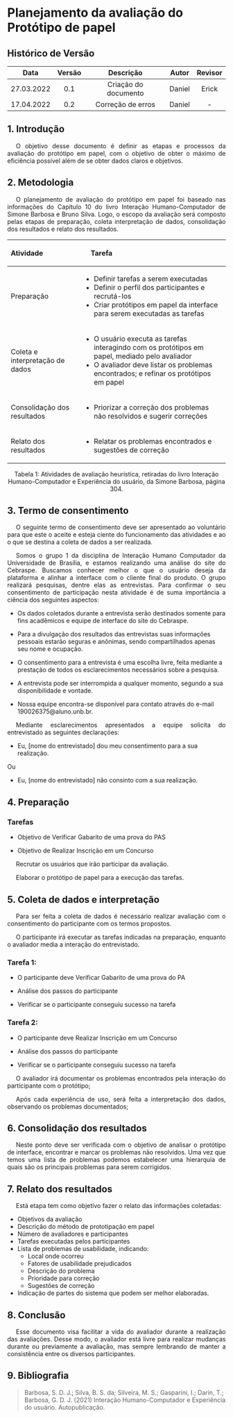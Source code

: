 # Planejamento da avaliação do Protótipo de papel

## Histórico de Versão

|    Data    | Versão |      Descrição       |      Autor       | Revisor |
| :--------: | :----: | :------------------: | :--------------: | :-----: |
| 27.03.2022 |  0.1   | Criação do documento |      Daniel     | Erick   |
| 17.04.2022 |  0.2   |  Correção de erros   |      Daniel      |    -    |

## 1. Introdução

<p style="text-indent: 20px; text-align: justify">O objetivo desse documento é definir as etapas e processos da avaliação do protótipo em papel, com o objetivo de obter o máximo de eficiência possível além de se obter dados claros e objetivos.
</p>
 
## 2. Metodologia
<p style="text-indent: 20px; text-align: justify">O planejamento de avaliação do protótipo em papel foi baseado nas informações do Capítulo 10 do livro Interação Humano-Computador de Simone Barbosa e Bruno Silva. Logo, o escopo da avaliação será composto pelas etapas de preparação, coleta interpretação de dados, consolidação dos resultados e relato dos resultados.
</p>
 
| Atividade | <p style="text-indent: 20px;">Tarefa</p> |
|:--|:---|
| Preparação | <ul><li>Definir tarefas a serem executadas</li> <li>Definir o perfil dos participantes e recrutá-los</li><li>Criar protótipos em papel da interface para serem executadas as tarefas</li></ul> |
| Coleta e interpretação de dados |  <ul><li>O usuário executa as tarefas interagindo com os protótipos em papel, mediado pelo avaliador</li><li>O avaliador deve listar os problemas encontrados; e refinar os protótipos em papel</li> </ul> |
| Consolidação dos resultados | <ul><li>Priorizar a correção dos problemas não resolvidos e sugerir correções</li></ul> |
| Relato dos resultados | <ul><li>Relatar os problemas encontrados e sugestões de correção</li></ul> |
 
<center>
<figcaption>Tabela 1: Atividades de avaliação heurística, retiradas do livro Interação Humano-Computador e Experiência do usuário, da Simone Barbosa, página 304.</figcaption>
</center>
 
## 3. Termo de consentimento

<p style="text-indent: 20px; text-align: justify">O seguinte termo de consentimento deve ser apresentado ao voluntário para que este o aceite e esteja ciente do funcionamento das atividades e ao o que se destina a coleta de dados a ser realizada.
</p>

<p style="text-indent: 20px; text-align: justify">Somos o grupo 1 da disciplina de Interação Humano Computador da Universidade de Brasília, e estamos realizando uma análise do site do Cebraspe. Buscamos conhecer melhor o que o usuário deseja da plataforma e alinhar a interface com o cliente final do produto. O grupo realizará pesquisas, dentre elas as entrevistas. Para confirmar o seu consentimento de participação nesta atividade é de suma importância a ciência dos seguintes aspectos: 
</p>

<ul><li>Os dados coletados durante a entrevista serão destinados somente para fins acadêmicos e equipe de interface do site do Cebraspe.</li></ul>

<ul><li>Para a divulgação dos resultados das entrevistas suas informações pessoais estarão seguras e anônimas, sendo compartilhados apenas seu nome e ocupação.</li></ul>

<ul><li>O consentimento para a entrevista é uma escolha livre, feita mediante a prestação de todos os esclarecimentos necessários sobre a pesquisa.</li></ul>

<ul><li>A entrevista pode ser interrompida a qualquer momento, segundo a sua disponibilidade e vontade.</li></ul>

<ul><li>Nossa equipe encontra-se disponível para contato através do e-mail 190026375@aluno.unb.br.</li></ul>

<p style="text-indent: 20px; text-align: justify">
Mediante esclarecimentos apresentados a equipe solicita do entrevistado as seguintes declarações:
</p>

<ul><li>Eu, [nome do entrevistado] dou meu consentimento para a sua realização.</li></ul>
<p>Ou</p>
<ul><li>Eu, [nome do entrevistado] não consinto com a sua realização.</li></ul>
 
## 4. Preparação
 
### Tarefas

<ul><li>Objetivo de Verificar Gabarito de uma prova do PAS</li></ul>
<ul><li>Objetivo de Realizar Inscrição em um Concurso</li></ul>
 
<p style="text-indent: 20px; text-align: justify">
Recrutar os usuários que irão participar da avaliação.
</p>
 
<p style="text-indent: 20px; text-align: justify">
Elaborar o protótipo de papel para a execução das tarefas.
</p>
 
## 5. Coleta de dados e interpretação
 
<p style="text-indent: 20px; text-align: justify">Para ser feita a coleta de dados é necessário realizar avaliação com o consentimento do participante com os termos propostos.
</p>
 
<p style="text-indent: 20px; text-align: justify">
O participante irá executar as tarefas indicadas na preparação, enquanto o avaliador media a interação do entrevistado.
</p>
 
### Tarefa 1:
<ul><li>O participante deve Verificar Gabarito de uma prova do PA</li></ul>
<ul><li>Análise dos passos do participante</li></ul>
<ul><li>Verificar se o participante conseguiu sucesso na tarefa</li></ul>
 
### Tarefa 2:
<ul><li>O participante deve Realizar Inscrição em um Concurso</li></ul>
<ul><li>Análise dos passos do participante</li></ul>
<ul><li>Verificar se o participante conseguiu sucesso na tarefa</li></ul>
 
<p style="text-indent: 20px; text-align: justify">
O avaliador irá documentar os problemas encontrados pela interação do participante com o protótipo;
</p>
 
<p style="text-indent: 20px; text-align: justify">
Após cada experiência de uso, será feita a interpretação dos dados, observando os problemas documentados;
</p>
 
## 6. Consolidação dos resultados
 
<p style="text-indent: 20px; text-align: justify">Neste ponto deve ser verificada com o objetivo de analisar o protótipo de interface, encontrar e marcar os problemas não resolvidos. Uma vez que temos uma lista de problemas podemos estabelecer uma hierarquia de quais são os principais problemas para serem corrigidos.
</p>
 
## 7. Relato dos resultados
 
<p style="text-indent: 20px; text-align: justify">Está etapa tem como objetivo fazer o relato das informações coletadas:
</p>

* Objetivos da avaliação
* Descrição do método de prototipação em papel
* Número de avaliadores e participantes
* Tarefas executadas pelos participantes
* Lista de problemas de usabilidade, indicando:
    * Local onde ocorreu
    * Fatores de usabilidade prejudicados
    * Descrição do problema
    * Prioridade para correção
    * Sugestões de correção
* Indicação de partes do sistema que podem ser melhor elaboradas.
 
## 8. Conclusão
<p style="text-indent: 20px; text-align: justify">Esse documento visa facilitar a vida do avaliador durante a realização das avaliações. Desse modo, o avaliador está livre para realizar mudanças durante ou previamente a avaliação, mas sempre lembrando de manter a consistência entre os diversos participantes.</p>

## 9. Bibliografia
 
> Barbosa, S. D. J.; Silva, B. S. da; Silveira, M. S.; Gasparini, I.; Darin, T.; Barbosa, G. D. J. (2021) Interação Humano-Computador e Experiência do usuário. Autopublicação.

 
